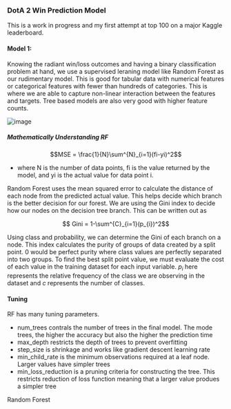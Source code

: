 ### DotA 2 Win Prediction Model

This is a work in progress and my first attempt at top 100 on a major Kaggle leaderboard.

#### Model 1:

Knowing the radiant win/loss outcomes and having a binary classification problem at hand, we use a supervised leraning model like Random Forest as our rudimentary model. This is good for tabular data with numerical features or categorical features with fewer than hundreds of categories. This is where we are able to capture non-linear interaction between the features and targets. Tree based models are also very good with higher feature counts.

![image](https://github.com/user-attachments/assets/32188fb4-d938-4e55-89d4-2de73c086027)

##### Mathematically Understanding RF

$$MSE = \frac{1}{N}\sum^{N}_{i=1}(fi-yi)^2$$

- where N is the number of data points, fi is the value returned by the model, and yi is the actual value for data point i.

Random Forest uses the mean squared error to calculate the distance of each node from the predicted actual value. This helps decide which branch is the better decision for our forest. We are using the Gini index to decide how our nodes on the decision tree branch. This can be written out as 

$$ Gini = 1-\sum^{C}_{i=1}(p_{i})^2$$

Using class and probability, we can determine the Gini of each branch on a node. This index calculates the purity of groups of data created by a split point. 0 would be perfect purity where class values are perfectly separated into two groups. To find the best split point value, we must evaluate the cost of each value in the training dataset for each input variable. $p_{i}$ here represents the relative frequency of the class we are observing in the dataset and $c$ represents the number of classes.

#### Tuning

RF has many tuning parameters.

- num_trees contrals the number of trees in the final model. The mode trees, the higher the accuracy but also the higher the prediction time
- max_depth restricts the depth of trees to prevent overfitting
- step_size is shrinkage and works like gradient descent learning rate
- min_child_rate is the minimum observations required at a leaf node. Larger values have simpler trees
- min_loss_reduction is a pruning criteria for constructing the tree. This restricts reduction of loss function meaning that a larger value produes a simpler tree



Random Forest
